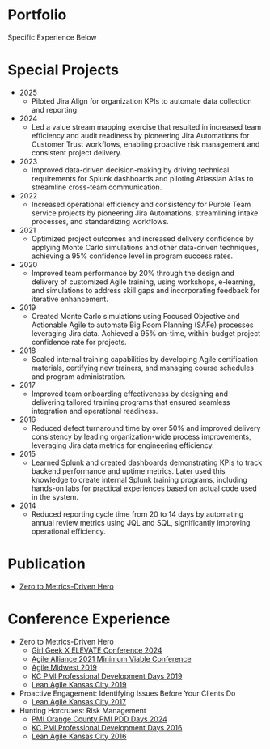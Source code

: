 # Portfolio
Specific Experience Below

# Special Projects
* 2025
  * Piloted Jira Align for organization KPIs to automate data collection and reporting
* 2024
  * Led a value stream mapping exercise that resulted in increased team efficiency and audit readiness by pioneering Jira Automations for Customer Trust workflows, enabling proactive risk management and consistent project delivery.
* 2023
  * Improved data-driven decision-making by driving technical requirements for Splunk dashboards and piloting Atlassian Atlas to streamline cross-team communication.
* 2022
  * Increased operational efficiency and consistency for Purple Team service projects by pioneering Jira Automations, streamlining intake processes, and standardizing workflows.
* 2021
  * Optimized project outcomes and increased delivery confidence by applying Monte Carlo simulations and other data-driven techniques, achieving a 95% confidence level in program success rates.
* 2020
  * Improved team performance by 20% through the design and delivery of customized Agile training, using workshops, e-learning, and simulations to address skill gaps and incorporating feedback for iterative enhancement.
* 2019
  * Created Monte Carlo simulations using Focused Objective and Actionable Agile to automate Big Room Planning (SAFe) processes leveraging Jira data. Achieved a 95% on-time, within-budget project confidence rate for projects.
* 2018
  * Scaled internal training capabilities by developing Agile certification materials, certifying new trainers, and managing course schedules and program administration.
* 2017
  * Improved team onboarding effectiveness by designing and delivering tailored training programs that ensured seamless integration and operational readiness.
* 2016
  * Reduced defect turnaround time by over 50% and improved delivery consistency by leading organization-wide process improvements, leveraging Jira data metrics for engineering efficiency.
* 2015
  * Learned Splunk and created dashboards demonstrating KPIs to track backend performance and uptime metrics. Later used this knowledge to create internal Splunk training programs, including hands-on labs for practical experiences based on actual code used in the system.
* 2014
  * Reduced reporting cycle time from 20 to 14 days by automating annual review metrics using JQL and SQL, significantly improving operational efficiency.

# Publication
* [Zero to Metrics-Driven Hero](https://www.agilealliance.org/resources/experience-reports/zero-to-metrics-driven-hero)

# Conference Experience
* Zero to Metrics-Driven Hero
  * [Girl Geek X ELEVATE Conference 2024](https://www.youtube.com/watch?v=_kgwhYuI0Hg&t=2s&pp=ygUZY291cnRuZXkgc2hhciBnaXJsIGdlZWsgeNIHCQmyCQGHKiGM7w%3D%3D)
  * [Agile Alliance 2021 Minimum Viable Conference](https://events.agilealliance.org/agile2021-mvc/speaker/294899/shar-courtney)
  * [Agile Midwest 2019](https://www.facebook.com/agilemidwest/)
  * [KC PMI Professional Development Days 2019](https://pmikc.org/professional-development-day)
  * [Lean Agile Kansas City 2019](https://www.leanagilekc.com/sessions/)
* Proactive Engagement: Identifying Issues Before Your Clients Do
  * [Lean Agile Kansas City 2017](https://2017.leanagilekc.com/sessions/proactive-engagement-identifying-issues-before-your-clients-do/)
* Hunting Horcruxes: Risk Management
  * [PMI Orange County PMI PDD Days 2024](https://pmi-oc.org/pdd-2024)
  * [KC PMI Professional Development Days 2016](https://pmikc.org/professional-development-day)
  * [Lean Agile Kansas City 2016](https://2016.leanagilekc.com/sessions/hunting-horcruxes-a-cautionary-tale/)

